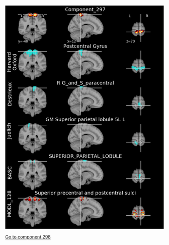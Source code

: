 


![297](preliminary/297.jpg "Component 297")

[Go to component 298](https://parietal-inria.github.io/MODL_atlas/512/298 "Component 298")